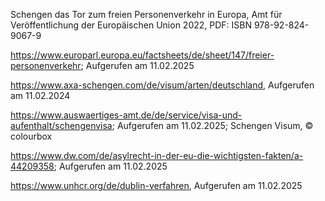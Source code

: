 

Schengen das Tor zum freien Personenverkehr in Europa, Amt für Veröffentlichung der Europäischen Union 2022, PDF: ISBN 978-92-824-9067-9


https://www.europarl.europa.eu/factsheets/de/sheet/147/freier-personenverkehr; Aufgerufen am 11.02.2025

https://www.axa-schengen.com/de/visum/arten/deutschland, Aufgerufen am 11.02.2024

https://www.auswaertiges-amt.de/de/service/visa-und-aufenthalt/schengenvisa; Aufgerufen am 11.02.2025; Schengen Visum, © colourbox


https://www.dw.com/de/asylrecht-in-der-eu-die-wichtigsten-fakten/a-44209358; Aufgerufen am 11.02.2025

https://www.unhcr.org/de/dublin-verfahren, Aufgerufen am 11.02.2025